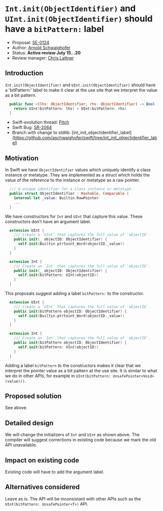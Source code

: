 # `Int.init(ObjectIdentifier)` and `UInt.init(ObjectIdentifier)` should have a `bitPattern:` label

* Proposal: [SE-0124](0124-bitpattern-label-for-int-initializer-objectidentfier.md)
* Author: [Arnold Schwaighofer](https://github.com/aschwaighofer)
* Status: **Active review July 15...20**
* Review manager: [Chris Lattner](http://github.com/lattner)

## Introduction

`Int.init(ObjectIdentifier)` and `UInt.init(ObjectIdentifier)` should have a
'bitPattern:’ label to make it clear at the use site that we interpret the value
as a bit pattern.

```swift
  public func <(lhs: ObjectIdentifier, rhs: ObjectIdentifier) -> Bool {
    return UInt(bitPattern: lhs) < UInt(bitPattern: rhs)
  }
```

- Swift-evolution thread: [Pitch](https://lists.swift.org/pipermail/swift-evolution/Week-of-Mon-20160711/024323.html)
- Swift Bug: [SR-2064](https://bugs.swift.org/browse/SR-2064)
- Branch with change to stdlib: [int_init_objectidentifier_label] (https://github.com/aschwaighofer/swift/tree/int_init_objectidentifier_label)

## Motivation

In Swift we have `ObjectIdentifier` values which uniquely identify a class
instance or metatype. They are implemented as a struct which holds the value of
the reference to the instance or metatype as a raw pointer.

```swift
  /// A unique identifier for a class instance or metatype.
  public struct ObjectIdentifier : Hashable, Comparable {
    internal let _value: Builtin.RawPointer
    ...
  }
```

We have constructors for `Int` and `UInt` that capture this value. These
constructors don’t have an argument label.

```swift
  extension UInt {
    /// Create a `UInt` that captures the full value of `objectID`.
    public init(_ objectID: ObjectIdentifier) {
      self.init(Builtin.ptrtoint_Word(objectID._value))
    }
  }

  extension Int {
    /// Create an `Int` that captures the full value of `objectID`.
    public init(_ objectID: ObjectIdentifier) {
      self.init(bitPattern: UInt(objectID))
    }
  }
```

This proposals suggest adding a label `bitPattern:` to the constructor.

```swift
  extension UInt {
    /// Create a `UInt` that captures the full value of `objectID`.
    public init(bitPattern objectID: ObjectIdentifier) {
      self.init(Builtin.ptrtoint_Word(objectID._value))
    }
  }

  extension Int {
    /// Create an `Int` that captures the full value of `objectID`.
    public init(bitPattern objectID: ObjectIdentifier) {
      self.init(bitPattern: UInt(objectID))
    }
  }
```

Adding a label `bitPattern` to the constructors makes it clear that we interpret
the pointer value as a bit pattern at the use site. It is similar to what we do
in other APIs, for example in `UInt(bitPattern: UnsafePointer<Void>(value)))`.


## Proposed solution

See above.

## Detailed design

We will change the initializers of `Int` and `UInt` as shown above. The compiler
will suggest corrections in existing code because we mark the old API
unavailable.

## Impact on existing code

Existing code will have to add the argument label.

## Alternatives considered

Leave as is. The API will be inconsistant with other APIs such as the
`UInt(bitPattern: UnsafePointer<T>)` API.

